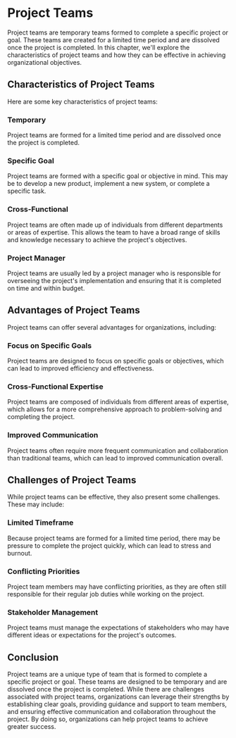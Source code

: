 # Project Teams

Project teams are temporary teams formed to complete a specific project or goal. These teams are created for a limited time period and are dissolved once the project is completed. In this chapter, we'll explore the characteristics of project teams and how they can be effective in achieving organizational objectives.

## Characteristics of Project Teams

Here are some key characteristics of project teams:

### Temporary

Project teams are formed for a limited time period and are dissolved once the project is completed.

### Specific Goal

Project teams are formed with a specific goal or objective in mind. This may be to develop a new product, implement a new system, or complete a specific task.

### Cross-Functional

Project teams are often made up of individuals from different departments or areas of expertise. This allows the team to have a broad range of skills and knowledge necessary to achieve the project's objectives.

### Project Manager

Project teams are usually led by a project manager who is responsible for overseeing the project's implementation and ensuring that it is completed on time and within budget.

## Advantages of Project Teams

Project teams can offer several advantages for organizations, including:

### Focus on Specific Goals

Project teams are designed to focus on specific goals or objectives, which can lead to improved efficiency and effectiveness.

### Cross-Functional Expertise

Project teams are composed of individuals from different areas of expertise, which allows for a more comprehensive approach to problem-solving and completing the project.

### Improved Communication

Project teams often require more frequent communication and collaboration than traditional teams, which can lead to improved communication overall.

## Challenges of Project Teams

While project teams can be effective, they also present some challenges. These may include:

### Limited Timeframe

Because project teams are formed for a limited time period, there may be pressure to complete the project quickly, which can lead to stress and burnout.

### Conflicting Priorities

Project team members may have conflicting priorities, as they are often still responsible for their regular job duties while working on the project.

### Stakeholder Management

Project teams must manage the expectations of stakeholders who may have different ideas or expectations for the project's outcomes.

## Conclusion

Project teams are a unique type of team that is formed to complete a specific project or goal. These teams are designed to be temporary and are dissolved once the project is completed. While there are challenges associated with project teams, organizations can leverage their strengths by establishing clear goals, providing guidance and support to team members, and ensuring effective communication and collaboration throughout the project. By doing so, organizations can help project teams to achieve greater success.

